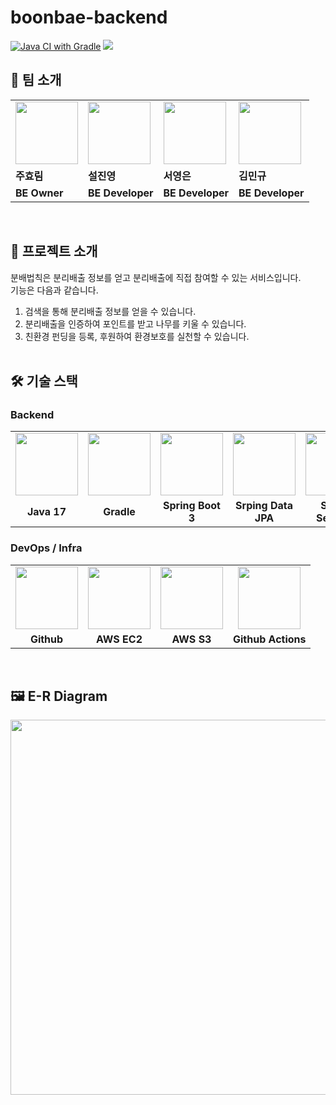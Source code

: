 # boonbae-backend
[![Java CI with Gradle](https://github.com/Team-Algebra/boonbae-backend/actions/workflows/Deploy.yml/badge.svg)](https://github.com/Team-Algebra/boonbae-backend/actions/workflows/Deploy.yml)
<a href="https://saber-continent-6c7.notion.site/11-b652375c6a8042519c968b79ea706847?pvs=4"><img src="https://img.shields.io/badge/Project Notion-000000?style=flat&logo=Notion&logoColor=ffffff"/></a>


## 👬 팀 소개

<table>
  <tr>
		<td>
        <a href="https://github.com/Juhyorim">
            <img src="https://avatars.githubusercontent.com/u/86856676?v=4" width="100px" />
        </a>
    </td>
    <td>
        <a href="https://github.com/Seol-JY">
            <img src="https://avatars.githubusercontent.com/u/70826982?v=4" width="100px" />
        </a>
    </td>
    <td>
        <a href="https://github.com/eunslog">
            <img src="https://avatars.githubusercontent.com/u/94828056?v=4" width="100px" />
        </a>
    </td>
    <td>
        <a href="https://github.com/lhetl">
            <img src="https://avatars.githubusercontent.com/u/93638355?v=4" width="100px" />
        </a>
    </td>
  </tr>
  <tr>
    <td><b>주효림</b></td>
    <td><b>설진영</b></td>
    <td><b>서영은</b></td>
    <td><b>김민규</b></td>
  </tr>
  <tr>
    <td><b>BE Owner</b></td>
    <td><b>BE Developer</b></td>
    <td><b>BE Developer</b></td>
    <td><b>BE Developer</b></td>
  </tr>
</table>  

<br/>



## 📒 프로젝트 소개
분배법칙은 분리배출 정보를 얻고 분리배출에 직접 참여할 수 있는 서비스입니다.<br/>
기능은 다음과 같습니다. <br/>
1. 검색을 통해 분리배출 정보를 얻을 수 있습니다.
2. 분리배출을 인증하여 포인트를 받고 나무를 키울 수 있습니다.
3. 친환경 펀딩을 등록, 후원하여 환경보호를 실천할 수 있습니다.
<br/><br/>


## 🛠 기술 스택
### Backend

<table>
  <tr>
    <td align="center">
        <img src="https://static.codenary.co.kr/framework_logo/java.png" width="100px" />
    </td>
    <td align="center">
        <img src="https://gradle.org/images/gradle-knowledge-graph-logo.png?20170228" width="100px" />
    </td>
    <td align="center">
        <img src="https://taetaetae.github.io/images/spring-boot-eclipse/spring-boot-logo.jpg" width="100px" />
    </td>
    <td align="center">  
        <img src="https://minkukjo.github.io/assets//img/spring-data-logo.png" width="100px" />
    </td>
    <td align="center">
        <img src="https://www.javacodegeeks.com/wp-content/uploads/2014/07/spring-security-project.png" width="100px" />
    </td>
    <td align="center">
        <img src="https://static.codenary.co.kr/framework_logo/mysql.png" width="100px" />
    </td>
  </tr>
  <tr>
    <td align="center"><b>Java 17</b></td>
    <td align="center"><b>Gradle</b></td>
    <td align="center"><b>Spring Boot 3</b></td>
    <td align="center"><b>Srping Data JPA</b></td>
    <td align="center"><b>Srping Security</b></td>
    <td align="center"><b>MySQL</b></td>
  </tr>
</table>

### DevOps / Infra
<table>
  <tr>
    <td align="center">
        <img src="https://user-images.githubusercontent.com/103566826/177922794-5a47df94-fc97-4beb-a6f4-16b24e315757.png" width="100px" />
    </td>
    <td align="center">
        <img src="https://github.com/Team-Algebra/boonbae-backend/assets/70826982/db14b0a7-5324-4555-bcf7-bcc55b649ca9" width="100px" />
    </td>
    <td align="center">
        <img src="https://github.com/Team-Algebra/boonbae-backend/assets/70826982/be163ed0-6e1f-4e3c-96e1-0b977fda7d53" width="100px" />
    </td>
    <td align="center">
        <img src="https://avatars.githubusercontent.com/u/44036562?s=280&v=4" width="100px" />
    </td>
  </tr>
  <tr>
    <td align="center"><b>Github</b></td>
    <td align="center"><b>AWS EC2</b></td>
    <td align="center"><b>AWS S3</b></td>
    <td align="center"><b>Github Actions</b></td>
  </tr>
</table>


<br/>  

## 🖼 E-R Diagram
<!--![boonbae](https://github.com/Team-Algebra/boonbae-backend/assets/70826982/22f95f0c-4c3f-4ae7-972e-c1d291d973f9)-->
<img src="https://github.com/Team-Algebra/boonbae-backend/assets/86856676/c9f78e7f-16e3-4f13-b3ac-2f1f90ef98a1" width="600px">

